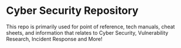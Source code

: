 # Cyber Security Repository
This repo is primarily used for point of reference, tech manuals, cheat sheets, and information that relates to Cyber Security, Vulnerability Research, Incident Response and More! 

